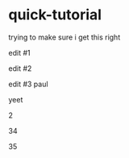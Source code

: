 # quick-tutorial

trying to make sure i get this right

edit #1

edit #2

edit #3 paul

yeet

2

34

35
